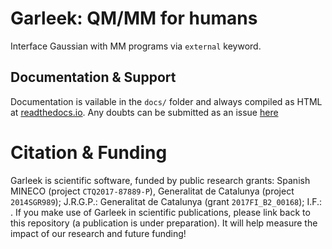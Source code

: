 # Garleek: QM/MM for humans

Interface Gaussian with MM programs via `external` keyword.

## Documentation & Support

Documentation is vailable in the `docs/` folder and always compiled as HTML at [readthedocs.io](https://garleek.readthedocs.io). Any doubts can be submitted as an issue [here](https://github.com/insilichem/garleek/issues)

# Citation & Funding

Garleek is scientific software, funded by public research grants: Spanish MINECO (project `CTQ2017-87889-P`), Generalitat de Catalunya (project `2014SGR989`); J.R.G.P.: Generalitat de Catalunya (grant `2017FI_B2_00168`); I.F.: . If you make use of Garleek in scientific publications, please link back to this repository (a publication is under preparation). It will help measure the impact of our research and future funding!
